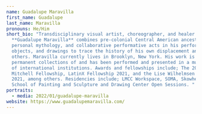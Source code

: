 ```yaml
---
name: Guadalupe Maravilla
first_name: Guadalupe
last_name: Maravilla
pronouns: He/Him
short_bio: "Transdisciplinary visual artist, choreographer, and healer
  **Guadalupe Maravilla** combines pre-colonial Central American ancestry,
  personal mythology, and collaborative performative acts in his performances,
  objects, and drawings to trace the history of his own displacement and that of
  others. Maravilla currently lives in Brooklyn, New York. His work is in the
  permanent collections of and has been performed and presented in a multitude
  of international institutions. Awards and fellowships include; The 2021 Joan
  Mitchell Fellowship, LatinX Fellowship 2021, and the Lise Wilhelmsen Art award
  2021, among others. Residencies include; LMCC Workspace, SOMA, Skowhegan
  School of Painting and Sculpture and Drawing Center Open Sessions. "
portraits:
  - media: 2022/01/guadalupe-maravilla
website: https://www.guadalupemaravilla.com/
---
```

